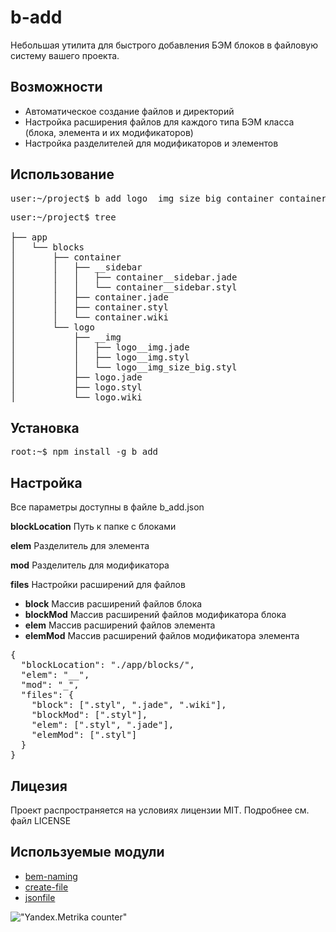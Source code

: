 # b-add

Небольшая утилита для быстрого добавления БЭМ блоков в файловую систему вашего проекта.

## Возможности
* Автоматическое создание файлов и директорий
* Настройка расширения файлов для каждого типа БЭМ класса (блока, элемента и их модификаторов)
* Настройка разделителей для модификаторов и элементов

## Использование
<pre>
user:~/project$ b_add logo__img_size_big container container__sidebar
</pre>
<pre>
user:~/project$ tree

├── app
│   └── blocks
│       ├── container
│       │   ├── __sidebar
│       │   │   ├── container__sidebar.jade
│       │   │   └── container__sidebar.styl
│       │   ├── container.jade
│       │   ├── container.styl
│       │   └── container.wiki
│       └── logo
│           ├── __img
│           │   ├── logo__img.jade
│           │   ├── logo__img.styl
│           │   └── logo__img_size_big.styl
│           ├── logo.jade
│           ├── logo.styl
│           └── logo.wiki
</pre>

## Установка
<pre>
root:~$ npm install -g b_add
</pre>

## Настройка
Все параметры доступны в файле b_add.json

**blockLocation**
Путь к папке с блоками

**elem**
Разделитель для элемента

**mod** 
Разделитель для модификатора

**files**
Настройки расширений для файлов

* **block**
Массив расширений файлов блока
* **blockMod**
Массив расширений файлов модификатора блока
* **elem**
Массив расширений файлов элемента
* **elemMod**
Массив расширений файлов модификатора элемента

<pre>
{
  "blockLocation": "./app/blocks/",
  "elem": "__",
  "mod": "_",
  "files": {
    "block": [".styl", ".jade", ".wiki"],
    "blockMod": [".styl"],
    "elem": [".styl", ".jade"],
    "elemMod": [".styl"]
  }
}
</pre>

## Лицезия
Проект распространяется на условиях лицензии MIT.
Подробнее см. файл LICENSE

## Используемые модули
* [bem-naming](https://github.com/bem/bem-naming)
* [create-file](https://github.com/joakimbeng/create-file)
* [jsonfile](https://github.com/jprichardson/node-jsonfile)

!["Yandex.Metrika counter"](https://mc.yandex.ru/watch/32839275)